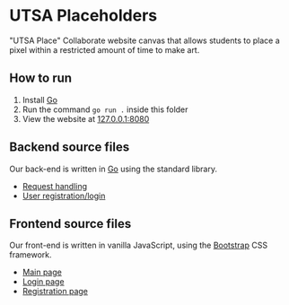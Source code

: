 # UTSA Placeholders
"UTSA Place" Collaborate website canvas that allows students to place a pixel
within a restricted amount of time to make art.

## How to run
1. Install [Go](https://go.dev/dl/)
2. Run the command `go run .` inside this folder
3. View the website at [127.0.0.1:8080](http://127.0.0.1:8080/)

## Backend source files
Our back-end is written in [Go](https://go.dev/) using the standard library.
* [Request handling](server.go)
* [User registration/login](users.go)

## Frontend source files
Our front-end is written in vanilla JavaScript, using the [Bootstrap](https://getbootstrap.com/)
CSS framework.
* [Main page](static/index.html)
* [Login page](static/login.html)
* [Registration page](static/register.html)

